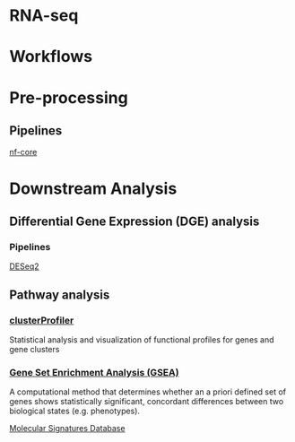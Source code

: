 # RNA-seq

# Workflows
# Pre-processing
## Pipelines
[nf-core](https://nf-co.re/rnaseq/3.12.0)

# Downstream Analysis
## Differential Gene Expression (DGE) analysis
### Pipelines
[DESeq2](https://bioconductor.org/packages/devel/bioc/vignettes/DESeq2/inst/doc/DESeq2.html)

## Pathway analysis
### [clusterProfiler](https://guangchuangyu.github.io/software/clusterProfiler/)
Statistical analysis and visualization of functional profiles for genes and gene clusters

### [Gene Set Enrichment Analysis (GSEA)](https://www.gsea-msigdb.org/gsea/index.jsp)
A computational method that determines whether an a priori defined set of genes shows statistically significant, concordant differences between two biological states (e.g. phenotypes).

[Molecular Signatures Database](https://www.gsea-msigdb.org/gsea/msigdb)

